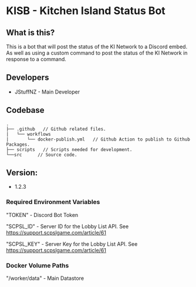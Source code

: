 # KISB - Kitchen Island Status Bot
## What is this?
This is a bot that will post the status of the KI Network to a Discord embed. As well as using a custom command to post the status of the KI Network in response to a command.

## Developers
- JStuffNZ - Main Developer


## Codebase

```
.
├── .github   // Github related files.
|   └── workflows
|       └── docker-publish.yml   // Github Action to publish to Github Packages.
├── scripts   // Scripts needed for development.
└──src      // Source code.
```

## Version: 
- 1.2.3

### Required Environment Variables
"TOKEN" - Discord Bot Token

"SCPSL_ID" - Server ID for the Lobby List API. See https://support.scpslgame.com/article/61

"SCPSL_KEY" - Server Key for the Lobby List API. See https://support.scpslgame.com/article/61

### Docker Volume Paths
"/worker/data" - Main Datastore
